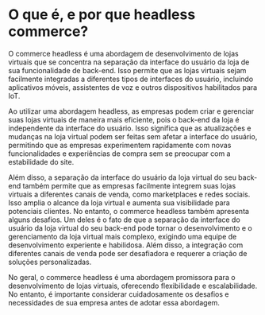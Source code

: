 # O que é, e por que headless commerce?

O commerce headless é uma abordagem de desenvolvimento de lojas virtuais que se concentra na separação da interface do usuário da loja de sua funcionalidade de back-end. Isso permite que as lojas virtuais sejam facilmente integradas a diferentes tipos de interfaces do usuário, incluindo aplicativos móveis, assistentes de voz e outros dispositivos habilitados para IoT.

Ao utilizar uma abordagem headless, as empresas podem criar e gerenciar suas lojas virtuais de maneira mais eficiente, pois o back-end da loja é independente da interface do usuário. Isso significa que as atualizações e mudanças na loja virtual podem ser feitas sem afetar a interface do usuário, permitindo que as empresas experimentem rapidamente com novas funcionalidades e experiências de compra sem se preocupar com a estabilidade do site.

Além disso, a separação da interface do usuário da loja virtual do seu back-end também permite que as empresas facilmente integrem suas lojas virtuais a diferentes canais de venda, como marketplaces e redes sociais. Isso amplia o alcance da loja virtual e aumenta sua visibilidade para potenciais clientes.
No entanto, o commerce headless também apresenta alguns desafios. Um deles é o fato de que a separação da interface do usuário da loja virtual do seu back-end pode tornar o desenvolvimento e o gerenciamento da loja virtual mais complexo, exigindo uma equipe de desenvolvimento experiente e habilidosa. Além disso, a integração com diferentes canais de venda pode ser desafiadora e requerer a criação de soluções personalizadas.

No geral, o commerce headless é uma abordagem promissora para o desenvolvimento de lojas virtuais, oferecendo flexibilidade e escalabilidade. No entanto, é importante considerar cuidadosamente os desafios e necessidades de sua empresa antes de adotar essa abordagem.
